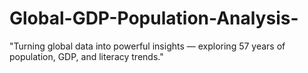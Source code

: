 # Global-GDP-Population-Analysis-
"Turning global data into powerful insights — exploring 57 years of population, GDP, and literacy trends."
